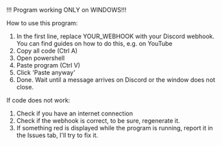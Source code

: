 !!! Program working ONLY on WINDOWS!!!

How to use this program:

1. In the first line, replace YOUR_WEBHOOK with your Discord webhook. You can find guides on how to do this, e.g. on YouTube
2. Copy all code (Ctrl A)
2. Open powershell
3. Paste program (Ctrl V)
4. Click 'Paste anyway'
5. Done. Wait until a message arrives on Discord or the window does not close.


If code does not work:
1. Check if you have an internet connection
2. Check if the webhook is correct, to be sure, regenerate it.
3. If something red is displayed while the program is running, report it in the Issues tab, I'll try to fix it.
